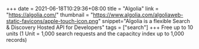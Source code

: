 +++
date = 2021-06-18T10:29:36+08:00
title = "Algolia"
link = "https://algolia.com/"
thumbnail = "https://www.algolia.com/algoliaweb-static-favicons/apple-touch-icon.png" 
snippet="Algolia is a flexible Search & Discovery Hosted API for Developers"
tags = ["search"]
+++
Free up to 10 units (1 Unit = 1,000 search requests and the capacitcy index up to 1,000 records)
